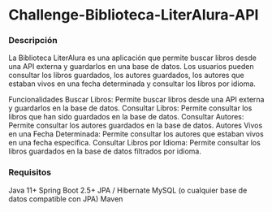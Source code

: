 # Challenge-Biblioteca-LiterAlura-API

<h3>Descripción</h3>
La Biblioteca LiterAlura es una aplicación que permite buscar libros desde una API externa y guardarlos en una base de datos. Los usuarios pueden consultar los libros guardados, los autores guardados, los autores que estaban vivos en una fecha determinada y consultar los libros por idioma.

Funcionalidades
Buscar Libros: Permite buscar libros desde una API externa y guardarlos en la base de datos.
Consultar Libros: Permite consultar los libros que han sido guardados en la base de datos.
Consultar Autores: Permite consultar los autores guardados en la base de datos.
Autores Vivos en una Fecha Determinada: Permite consultar los autores que estaban vivos en una fecha específica.
Consultar Libros por Idioma: Permite consultar los libros guardados en la base de datos filtrados por idioma.

<h3>Requisitos</h3>
Java 11+
Spring Boot 2.5+
JPA / Hibernate
MySQL (o cualquier base de datos compatible con JPA)
Maven
